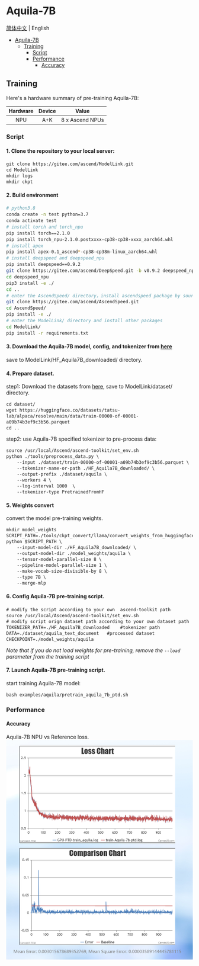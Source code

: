 # Aquila-7B
[简体中文](https://gitee.com/ascend/ModelLink/blob/master/examples/aquila/README.md) | English

- [Aquila-7B](#aquila-7b)
  - [Training](#training)
    - [Script](#script)
    - [Performance](#performance)
      - [Accuracy](#accuracy)
## Training

Here's a hardware summary of pre-training Aquila-7B:

| Hardware | Device |      Value       |
|:--------:|:------:|:----------------:|
|   NPU    |  A+K   | 8 x Ascend NPUs  |

### Script

#### 1. Clone the repository to your local server:
```shell
git clone https://gitee.com/ascend/ModelLink.git
cd ModelLink
mkdir logs
mkdir ckpt
```

#### 2. Build environment

```bash
# python3.8
conda create -n test python=3.7
conda activate test
# install torch and torch_npu
pip install torch==2.1.0
pip install torch_npu-2.1.0.postxxxx-cp38-cp38-xxxx_aarch64.whl
# install apex
pip install apex-0.1_ascend*-cp38-cp38m-linux_aarch64.whl
# install deepspeed and deepspeed_npu
pip install deepspeed==0.9.2
git clone https://gitee.com/ascend/DeepSpeed.git -b v0.9.2 deepspeed_npu
cd deepspeed_npu
pip3 install -e ./
cd ..
# enter the AscendSpeed/ directory，install ascendspeed package by source code
git clone https://gitee.com/ascend/AscendSpeed.git
cd AscendSpeed/
pip install -e ./
# enter the ModelLink/ directory and install other packages
cd ModelLink/
pip install -r requirements.txt
```


#### 3. Download the Aquila-7B model, config, and tokenizer from [here](https://huggingface.co/BAAI/Aquila-7B/tree/main)

save to ModelLink/HF_Aquila7B_downloaded/ directory.


#### 4. Prepare dataset.

step1: Download the datasets from [here](https://huggingface.co/datasets/tatsu-lab/alpaca/resolve/main/data/train-00000-of-00001-a09b74b3ef9c3b56.parquet), save to ModelLink/dataset/ directory.

```shell
cd dataset/
wget https://huggingface.co/datasets/tatsu-lab/alpaca/resolve/main/data/train-00000-of-00001-a09b74b3ef9c3b56.parquet
cd ..
```


step2: use Aquila-7B specified tokenizer to pre-process data:


```shell
source /usr/local/Ascend/ascend-toolkit/set_env.sh
python ./tools/preprocess_data.py \
    --input ./dataset/train-00000-of-00001-a09b74b3ef9c3b56.parquet \
    --tokenizer-name-or-path ./HF_Aquila7B_downloaded/ \
    --output-prefix ./dataset/aquila \
    --workers 4 \
    --log-interval 1000  \
    --tokenizer-type PretrainedFromHF
```

#### 5. Weights convert

convert the model pre-training weights.

```shell
mkdir model_weights
SCRIPT_PATH=./tools/ckpt_convert/llama/convert_weights_from_huggingface.py
python $SCRIPT_PATH \
    --input-model-dir ./HF_Aquila7B_downloaded/ \
    --output-model-dir ./model_weights/aquila \
    --tensor-model-parallel-size 8 \
    --pipeline-model-parallel-size 1 \
    --make-vocab-size-divisible-by 8 \
    --type 7B \
    --merge-mlp
```


#### 6. Config Aquila-7B pre-training script.

```shell
# modify the script according to your own  ascend-toolkit path
source /usr/local/Ascend/ascend-toolkit/set_env.sh
# modify script orign dataset path according to your own dataset path
TOKENIZER_PATH=./HF_Aquila7B_downloaded    #tokenizer path
DATA=./dataset/aquila_text_document   #processed dataset
CHECKPOINT=./model_weights/aquila
```
*Note that if you do not load weights for pre-training, remove the `--load` parameter from the training script*

#### 7. Launch Aquila-7B pre-training script.

start training Aquila-7B model:
```shell
bash examples/aquila/pretrain_aquila_7b_ptd.sh
```
### Performance
#### Accuracy

Aquila-7B NPU vs Reference loss.
![NPU-GPU-Relative-Error](../../sources/images/aquila/aquila_comp0122.png)